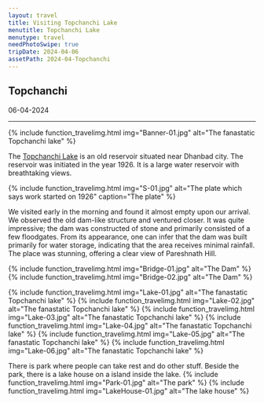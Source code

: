```yaml
---
layout: travel
title: Visiting Topchanchi Lake
menutitle: Topchanchi Lake
menutype: travel
needPhotoSwipe: true
tripDate: 2024-04-06
assetPath: 2024-04-Topchanchi
---
```


## Topchanchi
06-04-2024

---


{% include function_travelimg.html img="Banner-01.jpg" alt="The fanastatic Topchanchi lake" %}

The [Topchanchi Lake](topchanchi) is an old reservoir situated near Dhanbad city. The reservoir was initiated in the year 1926. It is a large water reservoir with breathtaking views.


{% include function_travelimg.html img="S-01.jpg" alt="The plate which says work started on 1926" caption="The plate" %}

We visited early in the morning and found it almost empty upon our arrival. We observed the old dam-like structure and ventured closer. It was quite impressive; the dam was constructed of stone and primarily consisted of a few floodgates. From its appearance, one can infer that the dam was built primarily for water storage, indicating that the area receives minimal rainfall. The place was stunning, offering a clear view of Pareshnath Hill.

{% include function_travelimg.html img="Bridge-01.jpg" alt="The Dam" %}
{% include function_travelimg.html img="Bridge-02.jpg" alt="The Dam" %}


{% include function_travelimg.html img="Lake-01.jpg" alt="The fanastatic Topchanchi lake" %}
{% include function_travelimg.html img="Lake-02.jpg" alt="The fanastatic Topchanchi lake" %}
{% include function_travelimg.html img="Lake-03.jpg" alt="The fanastatic Topchanchi lake" %}
{% include function_travelimg.html img="Lake-04.jpg" alt="The fanastatic Topchanchi lake" %}
{% include function_travelimg.html img="Lake-05.jpg" alt="The fanastatic Topchanchi lake" %}
{% include function_travelimg.html img="Lake-06.jpg" alt="The fanastatic Topchanchi lake" %}

There is park where people can take rest and do other stuff. Beside the park, there is a lake house on a island inside the lake.
{% include function_travelimg.html img="Park-01.jpg" alt="The park" %}
{% include function_travelimg.html img="LakeHouse-01.jpg" alt="The lake house" %}


[topchanchi]: https://dhanbad.nic.in/tourist-place/topchanchi-lake/